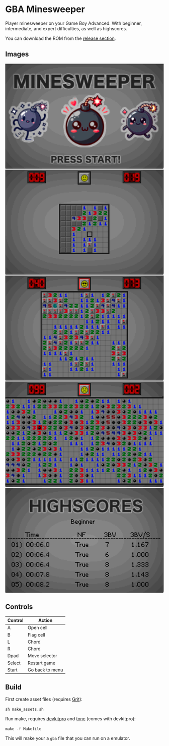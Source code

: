 # GBA Minesweeper

Player minesweeper on your Game Boy Advanced. With beginner, intermediate, and expert difficulties, as well as highscores.

You can download the ROM from the [release section](https://github.com/SheepWizard/gba-minesweeper/releases/tag/1.0.0).

## Images

![](images/image1.png)
![](images/image2.png)
![](images/image3.png)
![](images/image4.png)
![](images/image5.png)

## Controls
|Control| Action |
|--|--|
| A | Open cell |
| B | Flag cell |
| L | Chord |
| R | Chord |
| Dpad | Move selector |
| Select | Restart game |
| Start | Go back to menu |

## Build

First create asset files (requires [Grit](https://www.coranac.com/man/grit/html/grit.htm)):

`sh make_assets.sh`

Run make, requires [devkitpro](https://devkitpro.org/wiki/Getting_Started) and [tonc](https://gbadev.net/tonc/) (comes with devkitpro):

`make -f Makefile`

This will make your a `gba` file that you can run on a emulator.

